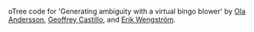 oTree code for 'Generating ambiguity with a virtual bingo blower' by [Ola Andersson](https://sites.google.com/view/olalandersson), [Geoffrey Castillo](https://geoffreycastillo.com/), and [Erik Wengström](https://sites.google.com/site/erikwengstrom/).
